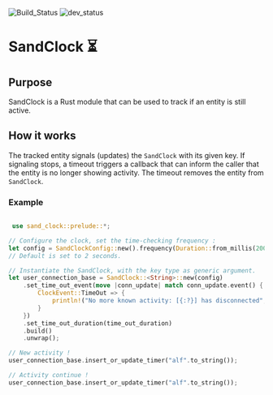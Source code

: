 ![Build_Status](https://img.shields.io/badge/build-ok-green)
![dev_status](https://img.shields.io/badge/dev--status-WIP-pink
)
# SandClock ⏳

## Purpose
SandClock is a Rust module that can be used to track if an entity is still active.

## How it works
The tracked entity signals (updates) the  ```SandClock``` with its given key.
If signaling stops, a timeout triggers a callback that can inform the caller that the entity is no longer showing activity.
The timeout removes the entity from ```SandClock```.

### Example

```rust

 use sand_clock::prelude::*;

// Configure the clock, set the time-checking frequency :
let config = SandClockConfig::new().frequency(Duration::from_millis(200)); // ou SandClockConfig::default();
// Default is set to 2 seconds.

// Instantiate the SandClock, with the key type as generic argument. 
let user_connection_base = SandClock::<String>::new(config)
    .set_time_out_event(move |conn_update| match conn_update.event() {
        ClockEvent::TimeOut => {
            println!("No more known activity: [{:?}] has disconnected", conn_update.key());
        }
    })
    .set_time_out_duration(time_out_duration)
    .build()
    .unwrap();

// New activity !
user_connection_base.insert_or_update_timer("alf".to_string());

// Activity continue !
user_connection_base.insert_or_update_timer("alf".to_string());

```

